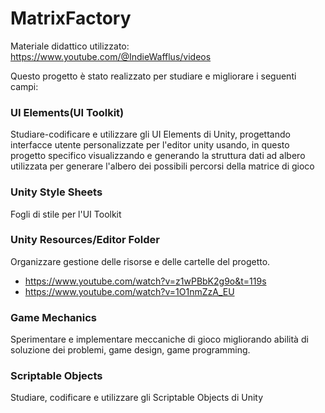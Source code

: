 # MatrixFactory
Materiale didattico utilizzato: https://www.youtube.com/@IndieWafflus/videos

Questo progetto è stato realizzato per studiare e migliorare i seguenti campi:

### UI Elements(UI Toolkit)
Studiare-codificare e utilizzare gli UI Elements di Unity, progettando interfacce utente personalizzate per l'editor unity usando, in questo progetto specifico visualizzando e generando la struttura dati ad albero utilizzata per generare l'albero dei possibili percorsi della matrice di gioco

### Unity Style Sheets
Fogli di stile per l'UI Toolkit

### Unity Resources/Editor Folder
Organizzare gestione delle risorse e delle cartelle del progetto.
- https://www.youtube.com/watch?v=z1wPBbK2g9o&t=119s
- https://www.youtube.com/watch?v=1O1nmZzA_EU

### Game Mechanics
Sperimentare e implementare meccaniche di gioco migliorando abilità di soluzione dei problemi, game design, game programming.

### Scriptable Objects
Studiare, codificare e utilizzare gli Scriptable Objects di Unity
